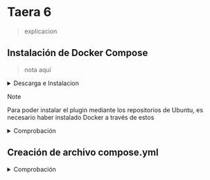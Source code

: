 # Taera 6

>explicacion

## Instalación de Docker Compose 

>nota aquí

<details>
 <summary>Descarga e Instalacion</summary>
<br>

- Instalación mediante repositorio
  
```bash
sudo apt install docker-compose
```

- Instalación manual
  
```bash
# Define la ubicación de la configuracion de Docker
DOCKER_CONFIG=${DOCKER_CONFIG:-$HOME/.docker}

# Crea la carpeta cli-plugins en el directorio de configuración de Docker
mkdir -p $DOCKER_CONFIG/cli-plugins

# Descarga la versión mas reciente de compose
curl -SL https://github.com/docker/compose/releases/download/v2.29.6/docker-compose-linux-x86_64 -o $DOCKER_CONFIG/cli-plugins/docker-compose
```
---
</details>

> [!NOTE]
> Para poder instalar el plugin mediante los repositorios de Ubuntu, es necesario haber instalado Docker a través de estos

<details>
 <summary>Comprobación</summary>
<br>

```bash
docker compose version
```

![Comprobación de Compose](/img/Comprobación_Compose.png)

>Salida por consola esperada ↑

</details>

## Creación de archivo compose.yml

<details>
 <summary>Comprobación</summary>
<br>

```bash
services:

 db:
   image: mariadb
   restart: always
   environment:
     MYSQL_ROOT_PASSWORD: admin
     MYSQL_DATABASE: prestashop
     MYSQL_USER: userPS
     MYSQL_PASSWORD: pwdPS
   ports:
     - "3306:3306"

 prestashop:
   depends_on:
     - db
   image: prestashop/prestashop:8-apache
   ports:
     - "7080:80"
   restart: always
   environment:
     DB_HOST: db
     DB_USER: userPS
     DB_PASSWORD: pwdPS
     DB_NAME: prestashop
```

</details>
